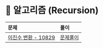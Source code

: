 # 📖 알고리즘 (Recursion)
| 문제 | 풀이 |
|:--- |:--- |
| [이진수 변환 - 10829](https://www.acmicpc.net/problem/10829) | [문제풀이](./10829.py) |